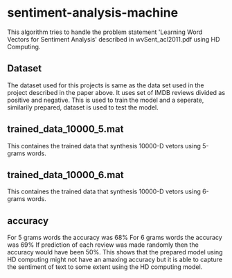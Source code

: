 # sentiment-analysis-machine
This algorithm tries to handle the problem statement 'Learning Word Vectors for Sentiment Analysis' described in wvSent_acl2011.pdf
using HD Computing. 
## Dataset
The dataset used for this projects is same as the data set used in the project described in the paper above. It uses set of IMDB reviews
divided as positive and negative. This is used to train the model and a seperate, similarily prepared, dataset is used to test the model. 
## trained_data_10000_5.mat
This containes the trained data that synthesis 10000-D vetors using 5-grams words.
## trained_data_10000_6.mat
This containes the trained data that synthesis 10000-D vetors using 6-grams words.
## accuracy 
For 5 grams words the accuracy was 68% 
For 6 grams words the accuracy was 69%
If prediction of each review was made randomly then the accuracy would have been 50%. 
This shows that the prepared model using HD computing might not have an amaxing accuracy but it is able to capture the sentiment of text 
to some extent using the HD computing model. 

